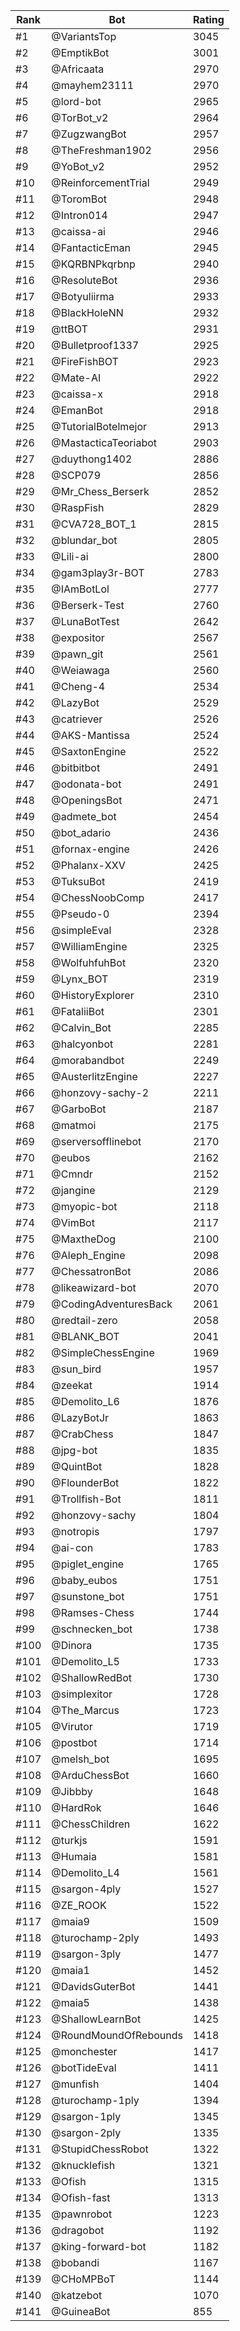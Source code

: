 Rank|Bot|Rating
---|---|---
#1|@VariantsTop|3045
#2|@EmptikBot|3001
#3|@Africaata|2970
#4|@mayhem23111|2970
#5|@lord-bot|2965
#6|@TorBot_v2|2964
#7|@ZugzwangBot|2957
#8|@TheFreshman1902|2956
#9|@YoBot_v2|2952
#10|@ReinforcementTrial|2949
#11|@ToromBot|2948
#12|@Intron014|2947
#13|@caissa-ai|2946
#14|@FantacticEman|2945
#15|@KQRBNPkqrbnp|2940
#16|@ResoluteBot|2936
#17|@Botyuliirma|2933
#18|@BlackHoleNN|2932
#19|@ttBOT|2931
#20|@Bulletproof1337|2925
#21|@FireFishBOT|2923
#22|@Mate-AI|2922
#23|@caissa-x|2918
#24|@EmanBot|2918
#25|@TutorialBotelmejor|2913
#26|@MastacticaTeoriabot|2903
#27|@duythong1402|2886
#28|@SCP079|2856
#29|@Mr_Chess_Berserk|2852
#30|@RaspFish|2829
#31|@CVA728_BOT_1|2815
#32|@blundar_bot|2805
#33|@Lili-ai|2800
#34|@gam3play3r-BOT|2783
#35|@IAmBotLol|2777
#36|@Berserk-Test|2760
#37|@LunaBotTest|2642
#38|@expositor|2567
#39|@pawn_git|2561
#40|@Weiawaga|2560
#41|@Cheng-4|2534
#42|@LazyBot|2529
#43|@catriever|2526
#44|@AKS-Mantissa|2524
#45|@SaxtonEngine|2522
#46|@bitbitbot|2491
#47|@odonata-bot|2491
#48|@OpeningsBot|2471
#49|@admete_bot|2454
#50|@bot_adario|2436
#51|@fornax-engine|2426
#52|@Phalanx-XXV|2425
#53|@TuksuBot|2419
#54|@ChessNoobComp|2417
#55|@Pseudo-0|2394
#56|@simpleEval|2328
#57|@WilliamEngine|2325
#58|@WolfuhfuhBot|2320
#59|@Lynx_BOT|2319
#60|@HistoryExplorer|2310
#61|@FataliiBot|2301
#62|@Calvin_Bot|2285
#63|@halcyonbot|2281
#64|@morabandbot|2249
#65|@AusterlitzEngine|2227
#66|@honzovy-sachy-2|2211
#67|@GarboBot|2187
#68|@matmoi|2175
#69|@serversofflinebot|2170
#70|@eubos|2162
#71|@Cmndr|2152
#72|@jangine|2129
#73|@myopic-bot|2118
#74|@VimBot|2117
#75|@MaxtheDog|2100
#76|@Aleph_Engine|2098
#77|@ChessatronBot|2086
#78|@likeawizard-bot|2070
#79|@CodingAdventuresBack|2061
#80|@redtail-zero|2058
#81|@BLANK_BOT|2041
#82|@SimpleChessEngine|1969
#83|@sun_bird|1957
#84|@zeekat|1914
#85|@Demolito_L6|1876
#86|@LazyBotJr|1863
#87|@CrabChess|1847
#88|@jpg-bot|1835
#89|@QuintBot|1828
#90|@FlounderBot|1822
#91|@Trollfish-Bot|1811
#92|@honzovy-sachy|1804
#93|@notropis|1797
#94|@ai-con|1783
#95|@piglet_engine|1765
#96|@baby_eubos|1751
#97|@sunstone_bot|1751
#98|@Ramses-Chess|1744
#99|@schnecken_bot|1738
#100|@Dinora|1735
#101|@Demolito_L5|1733
#102|@ShallowRedBot|1730
#103|@simplexitor|1728
#104|@The_Marcus|1723
#105|@Virutor|1719
#106|@postbot|1714
#107|@melsh_bot|1695
#108|@ArduChessBot|1660
#109|@Jibbby|1648
#110|@HardRok|1646
#111|@ChessChildren|1622
#112|@turkjs|1591
#113|@Humaia|1581
#114|@Demolito_L4|1561
#115|@sargon-4ply|1527
#116|@ZE_ROOK|1522
#117|@maia9|1509
#118|@turochamp-2ply|1493
#119|@sargon-3ply|1477
#120|@maia1|1452
#121|@DavidsGuterBot|1441
#122|@maia5|1438
#123|@ShallowLearnBot|1425
#124|@RoundMoundOfRebounds|1418
#125|@monchester|1417
#126|@botTideEval|1411
#127|@munfish|1404
#128|@turochamp-1ply|1394
#129|@sargon-1ply|1345
#130|@sargon-2ply|1335
#131|@StupidChessRobot|1322
#132|@knucklefish|1321
#133|@Ofish|1315
#134|@Ofish-fast|1313
#135|@pawnrobot|1223
#136|@dragobot|1192
#137|@king-forward-bot|1182
#138|@bobandi|1167
#139|@CHoMPBoT|1144
#140|@katzebot|1070
#141|@GuineaBot|855

